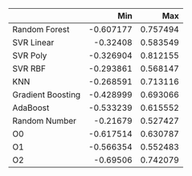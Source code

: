 |                   |       Min |      Max |
|:------------------|----------:|---------:|
| Random Forest     | -0.607177 | 0.757494 |
| SVR Linear        | -0.32408  | 0.583549 |
| SVR Poly          | -0.326904 | 0.812155 |
| SVR RBF           | -0.293861 | 0.568147 |
| KNN               | -0.268591 | 0.713116 |
| Gradient Boosting | -0.428999 | 0.693066 |
| AdaBoost          | -0.533239 | 0.615552 |
| Random Number     | -0.21679  | 0.527427 |
| O0                | -0.617514 | 0.630787 |
| O1                | -0.566354 | 0.552483 |
| O2                | -0.69506  | 0.742079 |